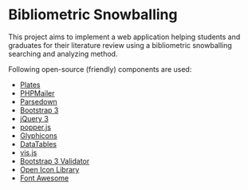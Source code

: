 # Bibliometric Snowballing
This project aims to implement a web application helping students and
graduates for their literature review using a bibliometric snowballing
searching and analyzing method.

Following open-source (friendly) components are used:
* [Plates][plates]
* [PHPMailer][phpmailer]
* [Parsedown][parsedown]
* [Bootstrap 3][bootstrap]
* [jQuery 3][jquery]
* [popper.js][popperjs]
* [Glyphicons][glyphicons]
* [DataTables][datatables]
* [vis.js][visjs]
* [Bootstrap 3 Validator][b3_validator]
* [Open Icon Library][open_icon_library]
* [Font Awesome][font_awesome]

[plates]: https://github.com/thephpleague/plates
[phpmailer]: https://github.com/PHPMailer/PHPMailer
[parsedown]: https://github.com/erusev/parsedown
[bootstrap]: https://github.com/twbs/bootstrap
[jquery]: https://github.com/jquery/jquery
[popperjs]: https://github.com/FezVrasta/popper.js
[glyphicons]: https://glyphicons.com/
[datatables]: https://github.com/DataTables/DataTables
[b3_validator]: https://github.com/1000hz/bootstrap-validator
[open_icon_library]: https://sourceforge.net/projects/openiconlibrary/
[font_awesome]: http://fontawesome.io/
[visjs]: https://github.com/almende/vis